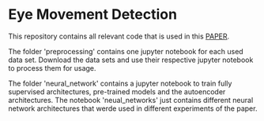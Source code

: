 # Eye Movement Detection
This repository contains all relevant code that is used in this [PAPER](https://github.com/StrohmFn/eye_movement_detection/blob/master/Gaze_Detection.pdf).

The folder 'preprocessing' contains one jupyter notebook for each used data set.
Download the data sets and use their respective jupyter notebook to process them for usage.

The folder 'neural_network' contains a jupyter notebook to train fully supervised architectures,  pre-trained models and the autoencoder architectures. The notebook 'neual_networks' just contains different neural network architectures that werde used in different experiments of the paper.
